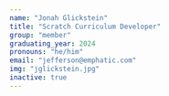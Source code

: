```yaml
---
name: "Jonah Glickstein"
title: "Scratch Curriculum Developer"
group: "member"
graduating_year: 2024
pronouns: "he/him"
email: "jefferson@emphatic.com"
img: "jglickstein.jpg"
inactive: true
---
```

